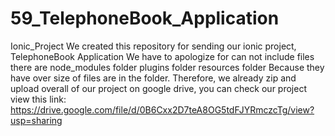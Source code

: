 # 59_TelephoneBook_Application
Ionic_Project
We created this repository for sending our ionic project, TelephoneBook Application 
We have to apologize for can not include files there are 
node_modules folder
plugins folder
resources folder 
Because they have over size of files are in the folder. 
Therefore, we already zip and upload overall of our project on google drive,
 you can check our project view this link: 
 https://drive.google.com/file/d/0B6Cxx2D7teA8OG5tdFJYRmczcTg/view?usp=sharing
